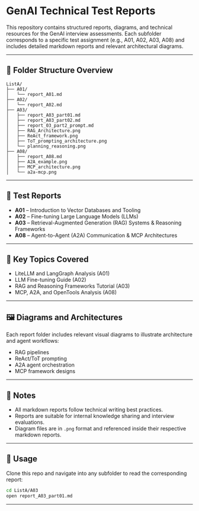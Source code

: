 
# GenAI Technical Test Reports

This repository contains structured reports, diagrams, and technical resources for the GenAI interview assessments. Each subfolder corresponds to a specific test assignment (e.g., A01, A02, A03, A08) and includes detailed markdown reports and relevant architectural diagrams.

---

## 📁 Folder Structure Overview

```
ListA/
├── A01/
│   └── report_A01.md
├── A02/
│   └── report_A02.md
├── A03/
│   ├── report_A03_part01.md
│   ├── report_A03_part02.md
│   ├── report_03_part2_prompt.md
│   ├── RAG_Architecture.png
│   ├── ReAct_framework.png
│   ├── ToT_prompting_architecture.png
│   └── planning_reasoning.png
├── A08/
│   ├── report_A08.md
│   ├── A2A_example.png
│   ├── MCP_architecture.png
│   └── a2a-mcp.png
```

---

## 📄 Test Reports

* **A01** – Introduction to Vector Databases and Tooling
* **A02** – Fine-tuning Large Language Models (LLMs)
* **A03** – Retrieval-Augmented Generation (RAG) Systems & Reasoning Frameworks
* **A08** – Agent-to-Agent (A2A) Communication & MCP Architectures

---

## 🧠 Key Topics Covered

* LiteLLM and LangGraph Analysis (A01)
* LLM Fine-tuning Guide (A02)
* RAG and Reasoning Frameworks Tutorial (A03)
* MCP, A2A, and OpenTools Analysis (A08)

---

## 🖼️ Diagrams and Architectures

Each report folder includes relevant visual diagrams to illustrate architecture and agent workflows:

* RAG pipelines
* ReAct/ToT prompting
* A2A agent orchestration
* MCP framework designs

---

## 📌 Notes

* All markdown reports follow technical writing best practices.
* Reports are suitable for internal knowledge sharing and interview evaluations.
* Diagram files are in `.png` format and referenced inside their respective markdown reports.

---

## 📂 Usage

Clone this repo and navigate into any subfolder to read the corresponding report:

```bash
cd ListA/A03
open report_A03_part01.md
```

---

